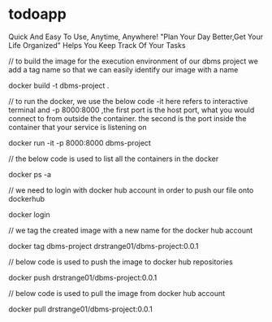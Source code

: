 # todoapp
 Quick And Easy To Use, Anytime, Anywhere! "Plan Your Day Better,Get Your Life Organized" Helps You Keep Track Of Your Tasks

// to build the image for the execution environment of our dbms project
we add a tag name so that we can easily identify our image with a name 

docker build -t dbms-project .

// to run the docker, we use the below code -it here refers to interactive terminal and -p 8000:8000 ,the first port is the host port, what you would connect to from outside the container. the second is the port inside the container that your service is listening on

docker run -it -p 8000:8000 dbms-project

// the below code is used to list all the containers in the docker

docker ps -a

// we need to login with docker hub account in order to push our file onto dockerhub

docker login

// we tag the created image with a new name for the docker hub account

docker tag dbms-project drstrange01/dbms-project:0.0.1

// below code is used to push the image to docker hub repositories

docker push drstrange01/dbms-project:0.0.1

// below code is used to pull the image from docker hub account

docker pull drstrange01/dbms-project:0.0.1
